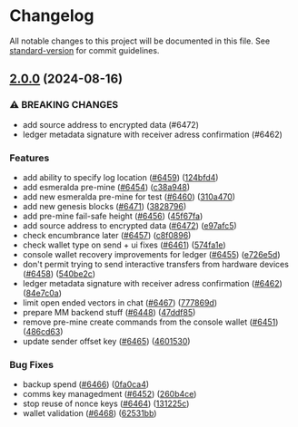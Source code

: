 # Changelog

All notable changes to this project will be documented in this file. See [standard-version](https://github.com/conventional-changelog/standard-version) for commit guidelines.

## [2.0.0](https://github.com/tari-project/tari/compare/v1.1.0-pre.2...v2.0.0) (2024-08-16)


### ⚠ BREAKING CHANGES

* add source address to encrypted data (#6472)
* ledger metadata signature with receiver adress confirmation (#6462)

### Features

* add ability to specify log location ([#6459](https://github.com/tari-project/tari/issues/6459)) ([124bfd4](https://github.com/tari-project/tari/commit/124bfd4f145951b2ba22d9e6d26596c90130b6ef))
* add esmeralda pre-mine ([#6454](https://github.com/tari-project/tari/issues/6454)) ([c38a948](https://github.com/tari-project/tari/commit/c38a9488fa5300c40ee68dd898da85e7366708eb))
* add new esmeralda pre-mine for test ([#6460](https://github.com/tari-project/tari/issues/6460)) ([310a470](https://github.com/tari-project/tari/commit/310a470f34875250ca91a703f324760762c8461c))
* add new genesis blocks ([#6471](https://github.com/tari-project/tari/issues/6471)) ([3828796](https://github.com/tari-project/tari/commit/3828796634b3affe35224392a57cf212037e1b98))
* add pre-mine fail-safe height ([#6456](https://github.com/tari-project/tari/issues/6456)) ([45f67fa](https://github.com/tari-project/tari/commit/45f67fa3110d735c9355740a6a1ce2f9630763c1))
* add source address to encrypted data ([#6472](https://github.com/tari-project/tari/issues/6472)) ([e97afc5](https://github.com/tari-project/tari/commit/e97afc5b35abe152536449fa69045f85f2a114b2))
* check encumbrance later ([#6457](https://github.com/tari-project/tari/issues/6457)) ([c8f0896](https://github.com/tari-project/tari/commit/c8f089673892008a8a16754eac275ac0e6f7e22e))
* check wallet type on send + ui fixes ([#6461](https://github.com/tari-project/tari/issues/6461)) ([574fa1e](https://github.com/tari-project/tari/commit/574fa1ef1a9939bf99411e0ac8ab6b7de2fae76d))
* console wallet recovery improvements for ledger ([#6455](https://github.com/tari-project/tari/issues/6455)) ([e726e5d](https://github.com/tari-project/tari/commit/e726e5d81e741c99d6f5a586690bf1a12be2b803))
* don't permit trying to send interactive transfers from hardware devices ([#6458](https://github.com/tari-project/tari/issues/6458)) ([540be2c](https://github.com/tari-project/tari/commit/540be2c60cee87d787caad59d1bb0914ed8cc289))
* ledger metadata signature with receiver adress confirmation ([#6462](https://github.com/tari-project/tari/issues/6462)) ([84e7c0a](https://github.com/tari-project/tari/commit/84e7c0aff996fffdc71f1ee325a71c172bb448d8))
* limit open ended vectors in chat ([#6467](https://github.com/tari-project/tari/issues/6467)) ([777869d](https://github.com/tari-project/tari/commit/777869d9c12588034cdbf2f03537d28b37a6505a))
* prepare MM backend stuff ([#6448](https://github.com/tari-project/tari/issues/6448)) ([47ddf85](https://github.com/tari-project/tari/commit/47ddf859d69c10b228874816e53e5a07a82acba0))
* remove pre-mine create commands from the console wallet ([#6451](https://github.com/tari-project/tari/issues/6451)) ([486cd63](https://github.com/tari-project/tari/commit/486cd63561b69e1f43262c8744485458cc8dfc74))
* update sender offset key ([#6465](https://github.com/tari-project/tari/issues/6465)) ([4601530](https://github.com/tari-project/tari/commit/4601530c7e6442338ebe864eeb57265461e104c2))


### Bug Fixes

* backup spend ([#6466](https://github.com/tari-project/tari/issues/6466)) ([0fa0ca4](https://github.com/tari-project/tari/commit/0fa0ca492536be95cd61112aec091bf04a9a9122))
* comms key managedment ([#6452](https://github.com/tari-project/tari/issues/6452)) ([260b4ce](https://github.com/tari-project/tari/commit/260b4ce36d39313785e3f50302ca917d42630502))
* stop reuse of nonce keys ([#6464](https://github.com/tari-project/tari/issues/6464)) ([131225c](https://github.com/tari-project/tari/commit/131225cb33cb28f63af5032558ca737e2c65f8ed))
* wallet validation ([#6468](https://github.com/tari-project/tari/issues/6468)) ([62531bb](https://github.com/tari-project/tari/commit/62531bba5b6862a91bd1cf7b54f7b95bdcd79fb5))
